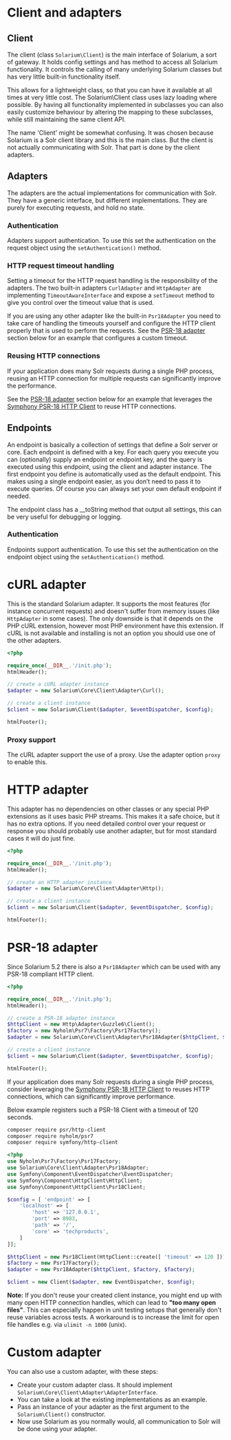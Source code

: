 Client and adapters
===================

Client
------

The client (class `Solarium\Client`) is the main interface of Solarium, a sort of gateway. It holds config settings and has method to access all Solarium functionality. It controls the calling of many underlying Solarium classes but has very little built-in functionality itself.

This allows for a lightweight class, so that you can have it available at all times at very little cost. The Solarium\\Client class uses lazy loading where possible. By having all functionality implemented in subclasses you can also easily customize behaviour by altering the mapping to these subclasses, while still maintaining the same client API.

The name 'Client' might be somewhat confusing. It was chosen because Solarium is a Solr client library and this is the main class. But the client is not actually communicating with Solr. That part is done by the client adapters.

Adapters
--------

The adapters are the actual implementations for communication with Solr. They have a generic interface, but different implementations. They are purely for executing requests, and hold no state.

### Authentication

Adapters support authentication. To use this set the authentication on the request object using the `setAuthentication()` method.

### HTTP request timeout handling

Setting a timeout for the HTTP request handling is the responsibility of the adapters. The two built-in adapters `CurlAdapter` and `HttpAdapter` are implementing `TimeoutAwareInterface` and expose a `setTimeout` method to give you control over the timeout value that is used.

If you are using any other adapter like the built-in `Psr18Adapter` you need to take care of handling the timeouts yourself and configure the HTTP client properly that is used to perform the requests.
See the [PSR-18 adapter](#psr-18-adapter) section below for an example that configures a custom timeout.

### Reusing HTTP connections

If your application does many Solr requests during a single PHP process, reusing an HTTP connection for multiple requests can significantly improve the performance.

See the [PSR-18 adapter](#psr-18-adapter) section below for an example that leverages the [Symphony PSR-18 HTTP Client](https://symfony.com/doc/current/http_client.html#psr-18-and-psr-17) to reuse HTTP connections.

Endpoints
---------

An endpoint is basically a collection of settings that define a Solr server or core. Each endpoint is defined with a key. For each query you execute you can (optionally) supply an endpoint or endpoint key, and the query is executed using this endpoint, using the client and adapter instance. The first endpoint you define is automatically used as the default endpoint. This makes using a single endpoint easier, as you don’t need to pass it to execute queries. Of course you can always set your own default endpoint if needed.

The endpoint class has a \_\_toString method that output all settings, this can be very useful for debugging or logging.

### Authentication

Endpoints support authentication. To use this set the authentication on the endpoint object using the `setAuthentication()` method.


cURL adapter
============

This is the standard Solarium adapter. It supports the most features (for instance concurrent requests) and doesn't suffer from memory issues (like `HttpAdapter` in some cases). The only downside is that it depends on the PHP cURL extension, however most PHP environment have this extension. If cURL is not available and installing is not an option you should use one of the other adapters.

```php
<?php

require_once(__DIR__.'/init.php');
htmlHeader();

// create a cURL adapter instance
$adapter = new Solarium\Core\Client\Adapter\Curl();

// create a client instance
$client = new Solarium\Client($adapter, $eventDispatcher, $config);

htmlFooter();

```

### Proxy support

The cURL adapter support the use of a proxy. Use the adapter option `proxy` to enable this.


HTTP adapter
============

This adapter has no dependencies on other classes or any special PHP extensions as it uses basic PHP streams. This makes it a safe choice, but it has no extra options. If you need detailed control over your request or response you should probably use another adapter, but for most standard cases it will do just fine.

```php
<?php

require_once(__DIR__.'/init.php');
htmlHeader();

// create an HTTP adapter instance
$adapter = new Solarium\Core\Client\Adapter\Http();

// create a client instance
$client = new Solarium\Client($adapter, $eventDispatcher, $config);

htmlFooter();

```


PSR-18 adapter
==============

Since Solarium 5.2 there is also a `Psr18Adapter` which can be used with any PSR-18 compliant HTTP client.

```php
<?php

require_once(__DIR__.'/init.php');
htmlHeader();

// create a PSR-18 adapter instance
$httpClient = new Http\Adapter\Guzzle6\Client();
$factory = new Nyholm\Psr7\Factory\Psr17Factory();
$adapter = new Solarium\Core\Client\Adapter\Psr18Adapter($httpClient, $factory, $factory);

// create a client instance
$client = new Solarium\Client($adapter, $eventDispatcher, $config);

htmlFooter();

```

If your application does many Solr requests during a single PHP process, consider leveraging the [Symphony PSR-18 HTTP Client](https://symfony.com/doc/current/http_client.html#psr-18-and-psr-17) to reuses HTTP connections, which can significantly improve performance.

Below example registers such a PSR-18 Client with a timeout of 120 seconds.

```sh
composer require psr/http-client
composer require nyholm/psr7
composer require symfony/http-client
```

```php
<?php
use Nyholm\Psr7\Factory\Psr17Factory;
use Solarium\Core\Client\Adapter\Psr18Adapter;
use Symfony\Component\EventDispatcher\EventDispatcher;
use Symfony\Component\HttpClient\HttpClient;
use Symfony\Component\HttpClient\Psr18Client;

$config = [ 'endpoint' => [
    'localhost' => [
        'host' => '127.0.0.1',
        'port' => 8983,
        'path' => '/',
        'core' => 'techproducts',
    ]
]];

$httpClient = new Psr18Client(HttpClient::create([ 'timeout' => 120 ]));
$factory = new Psr17Factory();
$adapter = new Psr18Adapter($httpClient, $factory, $factory);

$client = new Client($adapter, new EventDispatcher, $config);
```

**Note:** If you don't reuse your created client instance, you might end up with many open HTTP connection handles, which can lead to **"too many open files"**.
This can especially happen in unit testing setups that generally don't reuse variables across tests.
A workaround is to increase the limit for open file handles e.g. via `ulimit -n 1000` (unix).

Custom adapter
==============

You can also use a custom adapter, with these steps:

-   Create your custom adapter class. It should implement `Solarium\Core\Client\Adapter\AdapterInterface`.
-   You can take a look at the existing implementations as an example.
-   Pass an instance of your adapter as the first argument to the `Solarium\Client()` constructor.
-   Now use Solarium as you normally would, all communication to Solr will be done using your adapter.
